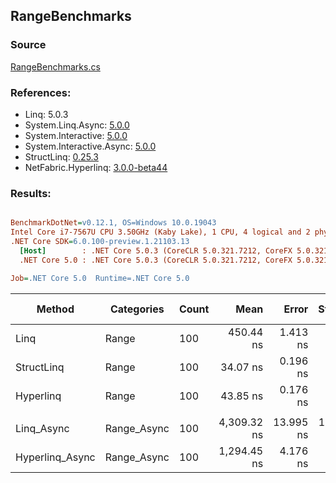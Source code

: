 ﻿## RangeBenchmarks

### Source
[RangeBenchmarks.cs](../NetFabric.Hyperlinq.Benchmarks/Benchmarks/RangeBenchmarks.cs)

### References:
- Linq: 5.0.3
- System.Linq.Async: [5.0.0](https://www.nuget.org/packages/System.Linq.Async/5.0.0)
- System.Interactive: [5.0.0](https://www.nuget.org/packages/System.Interactive/5.0.0)
- System.Interactive.Async: [5.0.0](https://www.nuget.org/packages/System.Interactive.Async/5.0.0)
- StructLinq: [0.25.3](https://www.nuget.org/packages/StructLinq/0.25.3)
- NetFabric.Hyperlinq: [3.0.0-beta44](https://www.nuget.org/packages/NetFabric.Hyperlinq/3.0.0-beta44)

### Results:
``` ini

BenchmarkDotNet=v0.12.1, OS=Windows 10.0.19043
Intel Core i7-7567U CPU 3.50GHz (Kaby Lake), 1 CPU, 4 logical and 2 physical cores
.NET Core SDK=6.0.100-preview.1.21103.13
  [Host]        : .NET Core 5.0.3 (CoreCLR 5.0.321.7212, CoreFX 5.0.321.7212), X64 RyuJIT
  .NET Core 5.0 : .NET Core 5.0.3 (CoreCLR 5.0.321.7212, CoreFX 5.0.321.7212), X64 RyuJIT

Job=.NET Core 5.0  Runtime=.NET Core 5.0  

```
|          Method |  Categories | Count |        Mean |     Error |    StdDev | Ratio |  Gen 0 | Gen 1 | Gen 2 | Allocated |
|---------------- |------------ |------ |------------:|----------:|----------:|------:|-------:|------:|------:|----------:|
|            Linq |       Range |   100 |   450.44 ns |  1.413 ns |  1.253 ns |  1.00 | 0.0191 |     - |     - |      40 B |
|      StructLinq |       Range |   100 |    34.07 ns |  0.196 ns |  0.164 ns |  0.08 |      - |     - |     - |         - |
|       Hyperlinq |       Range |   100 |    43.85 ns |  0.176 ns |  0.147 ns |  0.10 |      - |     - |     - |         - |
|                 |             |       |             |           |           |       |        |       |       |           |
|      Linq_Async | Range_Async |   100 | 4,309.32 ns | 13.995 ns | 12.406 ns |  1.00 | 0.0229 |     - |     - |      48 B |
| Hyperlinq_Async | Range_Async |   100 | 1,294.45 ns |  4.176 ns |  3.907 ns |  0.30 | 0.0153 |     - |     - |      32 B |
